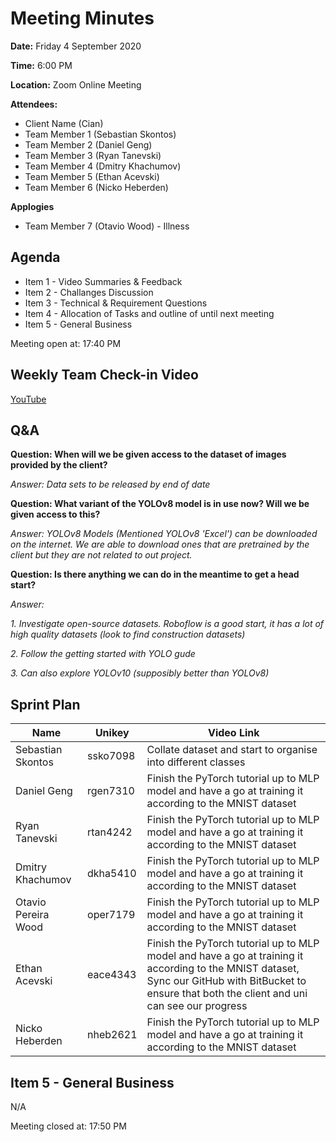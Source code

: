 # Meeting Minutes

**Date:** Friday 4 September 2020

**Time:** 6:00 PM

**Location:** Zoom Online Meeting

**Attendees:**

* Client Name (Cian)
* Team Member 1 (Sebastian Skontos)
* Team Member 2 (Daniel Geng)
* Team Member 3 (Ryan Tanevski)
* Team Member 4 (Dmitry Khachumov)
* Team Member 5 (Ethan Acevski)
* Team Member 6 (Nicko Heberden)

**Applogies**

* Team Member 7 (Otavio Wood) - Illness

## Agenda

* Item 1 - Video Summaries & Feedback
* Item 2 - Challanges Discussion
* Item 3 - Technical & Requirement Questions
* Item 4 - Allocation of Tasks and outline of until next meeting
* Item 5 - General Business

Meeting open at: 17:40 PM

## Weekly Team Check-in Video

[YouTube](https://youtube.com/playlist?list=PL2wiUopS5j4HkuyZHSTeXcRwj7CU5L0pL&si=61sttFD6Xoa-ev1Y)


## Q&A

**Question: When will we be given access to the dataset of images provided by the client?**

*Answer: Data sets to be released by end of date*


**Question: What variant of the YOLOv8 model is in use now? Will we be given access to this?**

*Answer: YOLOv8 Models (Mentioned YOLOv8 'Excel') can be downloaded on the internet. We are able to download ones that are pretrained by the client but they are not related to out project.*


**Question: Is there anything we can do in the meantime to get a head start?**

*Answer:*

*1. Investigate open-source datasets. Roboflow is a good start, it has a lot of high quality datasets (look to find construction datasets)*

*2. Follow the getting started with YOLO gude*

*3. Can also explore YOLOv10 (supposibly better than YOLOv8)*



## Sprint Plan

| Name | Unikey | Video Link |
|--|--|--|
| Sebastian Skontos | ssko7098 | Collate dataset and start to organise into different classes |
| Daniel Geng | rgen7310 | Finish the PyTorch tutorial up to MLP model and have a go at training it according to the MNIST dataset |
| Ryan Tanevski | rtan4242 | Finish the PyTorch tutorial up to MLP model and have a go at training it according to the MNIST dataset |
| Dmitry Khachumov | dkha5410 | Finish the PyTorch tutorial up to MLP model and have a go at training it according to the MNIST dataset |
| Otavio Pereira Wood | oper7179 | Finish the PyTorch tutorial up to MLP model and have a go at training it according to the MNIST dataset |
| Ethan Acevski | eace4343 | Finish the PyTorch tutorial up to MLP model and have a go at training it according to the MNIST dataset, Sync our GitHub with BitBucket to ensure that both the client and uni can see our progress |
| Nicko Heberden | nheb2621 | Finish the PyTorch tutorial up to MLP model and have a go at training it according to the MNIST dataset |

## Item 5 - General Business

N/A


Meeting closed at:  17:50 PM

